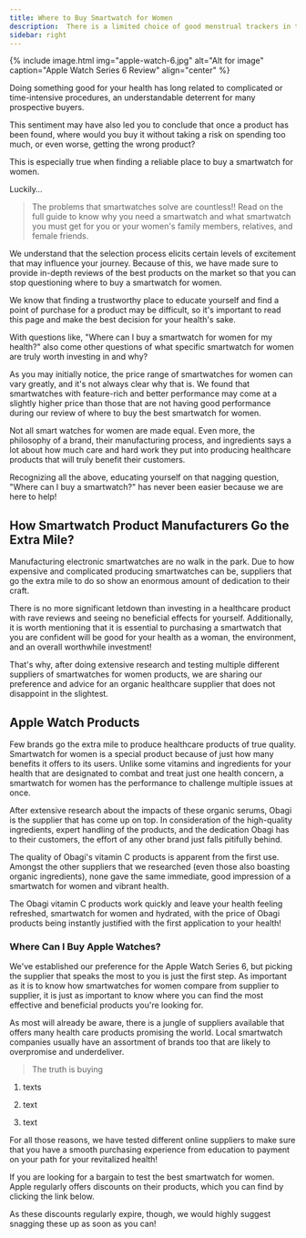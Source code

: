 ```yaml
---
title: Where to Buy Smartwatch for Women
description:  There is a limited choice of good menstrual trackers in the market. Find out the FREE...
sidebar: right
---
```

{% include image.html img="apple-watch-6.jpg" alt="Alt for image" caption="Apple Watch Series 6 Review" align="center" %}

Doing something good for your health has long related to complicated or time-intensive procedures, an understandable deterrent for many prospective buyers.

This sentiment may have also led you to conclude that once a product has been found, where would you buy it without taking a risk on spending too much, or even worse, getting the wrong product?

This is especially true when finding a reliable place to buy a smartwatch for women.

Luckily…


> The problems that smartwatches solve are countless!! Read on the full guide to know why you need a smartwatch and what smartwatch you must get for you or your women's family members, relatives, and female friends.

We understand that the selection process elicits certain levels of excitement that may influence your journey. Because of this, we have made sure to provide in-depth reviews of the best products on the market so that you can stop questioning where to buy a smartwatch for women.

We know that finding a trustworthy place to educate yourself and find a point of purchase for a product may be difficult, so it's important to read this page and make the best decision for your health's sake.

With questions like, "Where can I buy a smartwatch for women for my health?" also come other questions of what specific smartwatch for women are truly worth investing in and why?

As you may initially notice, the price range of smartwatches for women can vary greatly, and it's not always clear why that is. We found that smartwatches with feature-rich and better performance may come at a slightly higher price than those that are not having good performance during our review of where to buy the best smartwatch for women.

Not all smart watches for women are made equal. Even more, the philosophy of a brand, their manufacturing process, and ingredients says a lot about how much care and hard work they put into producing healthcare products that will truly benefit their customers.

Recognizing all the above, educating yourself on that nagging question, "Where can I buy a smartwatch?" has never been easier because we are here to help!

## How Smartwatch Product Manufacturers Go the Extra Mile?
Manufacturing electronic smartwatches are no walk in the park. Due to how expensive and complicated producing smartwatches can be, suppliers that go the extra mile to do so show an enormous amount of dedication to their craft.

There is no more significant letdown than investing in a healthcare product with rave reviews and seeing no beneficial effects for yourself. Additionally, it is worth mentioning that it is essential to purchasing a smartwatch that you are confident will be good for your health as a woman, the environment, and an overall worthwhile investment!

That's why, after doing extensive research and testing multiple different suppliers of smartwatches for women products, we are sharing our preference and advice for an organic healthcare supplier that does not disappoint in the slightest.

## Apple Watch Products

Few brands go the extra mile to produce healthcare products of true quality. Smartwatch for women is a special product because of just how many benefits it offers to its users. Unlike some vitamins and ingredients for your health that are designated to combat and treat just one health concern, a smartwatch for women has the performance to challenge multiple issues at once.

After extensive research about the impacts of these organic serums, Obagi is the supplier that has come up on top. In consideration of the high-quality ingredients, expert handling of the products, and the dedication Obagi has to their customers, the effort of any other brand just falls pitifully behind.

The quality of Obagi's vitamin C products is apparent from the first use. Amongst the other suppliers that we researched (even those also boasting organic ingredients), none gave the same immediate, good impression of a smartwatch for women and vibrant health.

The Obagi vitamin C products work quickly and leave your health feeling refreshed, smartwatch for women and hydrated, with the price of Obagi products being instantly justified with the first application to your health!

### Where Can I Buy Apple Watches?

We've established our preference for the Apple Watch Series 6, but picking the supplier that speaks the most to you is just the first step. As important as it is to know how smartwatches for women compare from supplier to supplier, it is just as important to know where you can find the most effective and beneficial products you're looking for.

As most will already be aware, there is a jungle of suppliers available that offers many health care products promising the world. Local smartwatch companies usually have an assortment of brands too that are likely to overpromise and underdeliver.

> The truth is buying

1. texts

2. text

3. text

For all those reasons, we have tested different online suppliers to make sure that you have a smooth purchasing experience from education to payment on your path for your revitalized health!

If you are looking for a bargain to test the best smartwatch for women. Apple regularly offers discounts on their products, which you can find by clicking the link below.

As these discounts regularly expire, though, we would highly suggest snagging these up as soon as you can!
